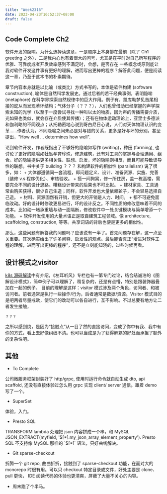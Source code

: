 ```yaml
---
title: "Week2316"
date: 2023-04-23T16:52:37+08:00
draft: false
---
```


## Code Complete Ch2

软件开发的隐喻。为什么选择读这章，一是顺序上本身排在最前（除了 Ch1 greeting 之外），二是我内心也有着很大的问号，尤其是在平时对自己所写程序的优雅、可靠度成者开发效率感到不满足时，会想，是否存在
一些概念或原则能让我对软件开发这件事有更好的理解，进而写出更棒的程序？解答此问题，便是阅读这一章，乃至于这本书的朴素期待。

章节内容本身就是以比喻（或类比）方式书写的，本体是软件构建 (software construction), 喻体是自然科学发展史。通过后者的若干经典事例，表明隐喻 (metaphore) 在科学界探索自然规律中的巨大作用。例子有，凯库勒梦见首尾相接的蛇从而发现苯环结构；气体分子（？？？），人们也曾借助已经掌握的声学探索未知的光学（以至于一度尝试寻找一种叫以太的物质，因为声的传播需要介质，光如果也类似，就会存在介质使其传播）；还有在物体运动理论上，亚里士多德派和伽利略的不同观点；从托勒密地心说到哥白尼日心说，人们对天体物理认识的变革……作者认为，不同隐喻之间未必是对与错的关系，更多是好与坏的分别。甚至提出，"How well ... determines how well".

论到软件开发，作者既指出了不够好的隐喻如写作 (writing)，种田 (farming), 也讨论了更好的隐喻如牡蛎孕育珍珠，修造建筑，还有对工具的掌握与合理选用、组合。好的隐喻提供更多相关性、联想、启发，坏的隐喻则相反，而且可能导致误导性的联想。书中关于 building ？？？ 和构建软件的相似性 (parallelism) 说了很多，如：
	+ 大体都遵循同一套流程，即问题定义、设计、准备资源、实施、完善（装修 v.s 程序优化）、审核验收。
	+ 搭一间狗窝，修一所住房，盖一栋高楼，需要完全不同的设计思路。糟糕设计带来的后果也不可比拟。
	+ 建材家具、工具通常由购买获得，很少自己生造；同样，软件开发也大量依赖轮子，不会轻易选择自己造。
	+ 材料、资源固然有开销，但更大的开销是人力、时间。
	+ 都不可避免面临改动。好的设计时修改更易进行，坏的设计反之。不同性质的修改意味着不同的成本。比如动一堵承重墙与动一面隔断，修改软件中一处关键模块与简单增添一个功能。
	+ 软件开发使用的大量术语正是取自建筑工程领域。像 architecture, scaffolding, construction, 等等。共享词语的背后也便是更多的相似性。
	
那么，这些问题有解答我的问题吗？应该说有一半了。首先问题存在解，这一点至关重要。其次确实给出了许多阐释、启发性的观点。最后能否真正“增进对软件工程的理解，进而写出更棒的程序”，还不是立刻能知晓的，过些时候再看。

## 设计模式之visitor

[k8s 源码解读](？？？)中有介绍，《左耳听风》专栏也有一第专门过论，结合结诚浩的《图解设计模式》，简单例子可以理解了，稍复杂的，还是有点懵，特别是跟装饰器叠加在一起的例子。
目前的理解是这样：visitor 模式涉及两个角色，访问者、和被访问者。前者通常是执行一些操作/行为，后者通常是数据/资源。Visitor 模式目的是吧两者尽量戒欧，使它们的改动可以各自进行，互不影响。不过总要有地方让二者发生接触，

```
？？？
```

之所以感到绕，是因为“接触点”从一目了然的直接访问，变成了你中有我、我中有你的方式，看上去好像纠缠不清。也可以当成是为了获得解耦的好处而承担了额外的复杂性吧。


## 其他

+ To Complete

公司微服务框架封装好了 http/grpc, 使用时运行命令就自动生成 dto, api scaffold, 还没有直接体验过怎么用 grpc 实现 client/ server 通信。跟着 demo 写了一个。

+ SuperSet

体验，入门。

+ Presto SQL

TRANSFORM lambda 处理把 json 内容拼成一个串，和 MySQL JSON_EXTRACT(myfield, '$[*].my_json_array_element_property'). Presto SQL 不支持像 MySQL 那样的 `$[*]` 语法，只好曲线解决。

+ Git sparse-checkout

折腾一个 git repo, 曲曲折折，接触到了 sparse-checkout 功能，在面对大的 monorepo 时很有用。可以只 checkout 特定目录或文件，好处主要是 clone、pull 更快， IDE 阅读代码的体验也更清爽，屏蔽了大量不关心的内容。

+ 周末跑了个半马。

